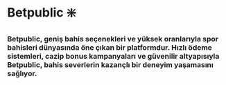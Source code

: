 # Betpublic ❇️
### Betpublic, geniş bahis seçenekleri ve yüksek oranlarıyla spor bahisleri dünyasında öne çıkan bir platformdur. Hızlı ödeme sistemleri, cazip bonus kampanyaları ve güvenilir altyapısıyla Betpublic, bahis severlerin kazançlı bir deneyim yaşamasını sağlıyor.
